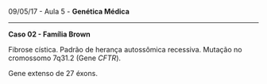 09/05/17 - Aula 5 - **Genética Médica**

---

**Caso 02 - Família Brown**

Fibrose cística. Padrão de herança autossômica recessiva. Mutação no cromossomo 7q31.2 \(Gene _CFTR_\).

Gene extenso de 27 éxons.

